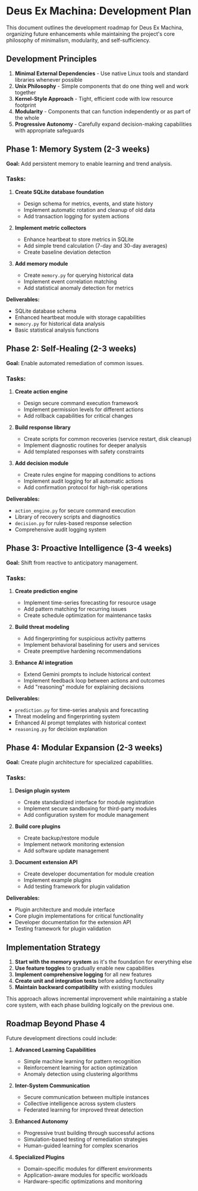 # Deus Ex Machina: Development Plan

This document outlines the development roadmap for Deus Ex Machina, organizing future enhancements while maintaining the project's core philosophy of minimalism, modularity, and self-sufficiency.

## Development Principles

1. **Minimal External Dependencies** - Use native Linux tools and standard libraries whenever possible
2. **Unix Philosophy** - Simple components that do one thing well and work together
3. **Kernel-Style Approach** - Tight, efficient code with low resource footprint
4. **Modularity** - Components that can function independently or as part of the whole
5. **Progressive Autonomy** - Carefully expand decision-making capabilities with appropriate safeguards

## Phase 1: Memory System (2-3 weeks)

**Goal:** Add persistent memory to enable learning and trend analysis.

### Tasks:

1. **Create SQLite database foundation**
   - Design schema for metrics, events, and state history
   - Implement automatic rotation and cleanup of old data
   - Add transaction logging for system actions

2. **Implement metric collectors**
   - Enhance heartbeat to store metrics in SQLite
   - Add simple trend calculation (7-day and 30-day averages)
   - Create baseline deviation detection

3. **Add memory module**
   - Create `memory.py` for querying historical data
   - Implement event correlation matching
   - Add statistical anomaly detection for metrics

**Deliverables:**
- SQLite database schema
- Enhanced heartbeat module with storage capabilities
- `memory.py` for historical data analysis
- Basic statistical analysis functions

## Phase 2: Self-Healing (2-3 weeks)

**Goal:** Enable automated remediation of common issues.

### Tasks:

1. **Create action engine**
   - Design secure command execution framework
   - Implement permission levels for different actions
   - Add rollback capabilities for critical changes

2. **Build response library**
   - Create scripts for common recoveries (service restart, disk cleanup)
   - Implement diagnostic routines for deeper analysis
   - Add templated responses with safety constraints

3. **Add decision module**
   - Create rules engine for mapping conditions to actions
   - Implement audit logging for all automatic actions
   - Add confirmation protocol for high-risk operations

**Deliverables:**
- `action_engine.py` for secure command execution
- Library of recovery scripts and diagnostics
- `decision.py` for rules-based response selection
- Comprehensive audit logging system

## Phase 3: Proactive Intelligence (3-4 weeks)

**Goal:** Shift from reactive to anticipatory management.

### Tasks:

1. **Create prediction engine**
   - Implement time-series forecasting for resource usage
   - Add pattern matching for recurring issues
   - Create schedule optimization for maintenance tasks

2. **Build threat modeling**
   - Add fingerprinting for suspicious activity patterns
   - Implement behavioral baselining for users and services
   - Create preemptive hardening recommendations

3. **Enhance AI integration**
   - Extend Gemini prompts to include historical context
   - Implement feedback loop between actions and outcomes
   - Add "reasoning" module for explaining decisions

**Deliverables:**
- `prediction.py` for time-series analysis and forecasting
- Threat modeling and fingerprinting system
- Enhanced AI prompt templates with historical context
- `reasoning.py` for decision explanation

## Phase 4: Modular Expansion (2-3 weeks)

**Goal:** Create plugin architecture for specialized capabilities.

### Tasks:

1. **Design plugin system**
   - Create standardized interface for module registration
   - Implement secure sandboxing for third-party modules
   - Add configuration system for module management

2. **Build core plugins**
   - Create backup/restore module
   - Implement network monitoring extension
   - Add software update management

3. **Document extension API**
   - Create developer documentation for module creation
   - Implement example plugins
   - Add testing framework for plugin validation

**Deliverables:**
- Plugin architecture and module interface
- Core plugin implementations for critical functionality
- Developer documentation for the extension API
- Testing framework for plugin validation

## Implementation Strategy

1. **Start with the memory system** as it's the foundation for everything else
2. **Use feature toggles** to gradually enable new capabilities
3. **Implement comprehensive logging** for all new features
4. **Create unit and integration tests** before adding functionality
5. **Maintain backward compatibility** with existing modules

This approach allows incremental improvement while maintaining a stable core system, with each phase building logically on the previous one.

## Roadmap Beyond Phase 4

Future development directions could include:

1. **Advanced Learning Capabilities**
   - Simple machine learning for pattern recognition
   - Reinforcement learning for action optimization
   - Anomaly detection using clustering algorithms

2. **Inter-System Communication**
   - Secure communication between multiple instances
   - Collective intelligence across system clusters
   - Federated learning for improved threat detection

3. **Enhanced Autonomy**
   - Progressive trust building through successful actions
   - Simulation-based testing of remediation strategies
   - Human-guided learning for complex scenarios

4. **Specialized Plugins**
   - Domain-specific modules for different environments
   - Application-aware modules for specific workloads
   - Hardware-specific optimizations and monitoring